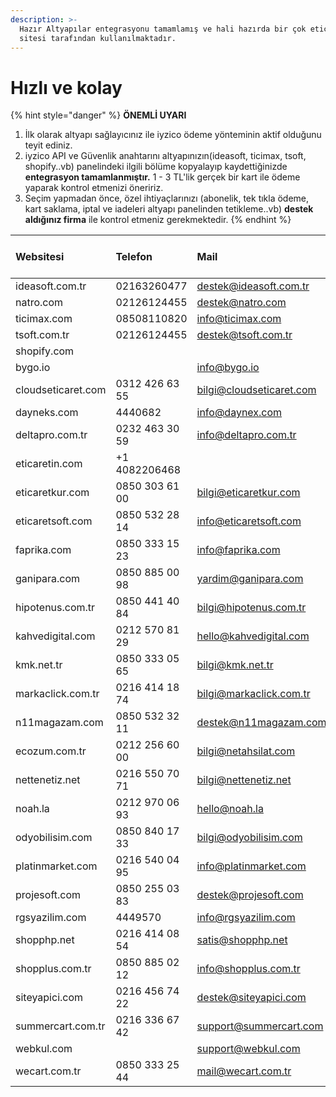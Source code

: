 ```yaml
---
description: >-
  Hazır Altyapılar entegrasyonu tamamlamış ve hali hazırda bir çok eticaret
  sitesi tarafından kullanılmaktadır.
---
```


# Hızlı ve kolay

{% hint style="danger" %}
**ÖNEMLİ UYARI**

1. İlk olarak altyapı sağlayıcınız ile iyzico ödeme yönteminin aktif olduğunu teyit ediniz.
2. iyzico API ve Güvenlik anahtarını altyapınızın\(ideasoft, ticimax, tsoft, shopify..vb\) panelindeki ilgili bölüme kopyalayıp kaydettiğinizde **entegrasyon tamamlanmıştır.** 1 - 3 TL'lik gerçek bir kart ile ödeme yaparak kontrol etmenizi öneririz.
3. Seçim yapmadan önce, özel ihtiyaçlarınızı \(abonelik, tek tıkla ödeme, kart saklama, iptal ve iadeleri altyapı panelinden tetikleme..vb\) **destek aldığınız firma** ile kontrol etmeniz gerekmektedir.
{% endhint %}

| **Websitesi** | **Telefon** | **Mail** | **Anında Sanal Pos** | **Rehber** | **Video Anlatım** |
| :--- | :--- | :--- | :--- | :--- | :--- |
| ideasoft.com.tr | 02163260477 | destek@ideasoft.com.tr | [var](https://www.ideasoft.com.tr/eticaret-cozum-merkezi/odeme-sistemleri/iyzico-aninda-sanal-pos/) | [var](https://www.ideasoft.com.tr/konu/odeme-ayarlari/iyzico-sanal-pos-kurulumu/) |  |
| natro.com | 02126124455 | destek@natro.com | [var](https://www.natro.com/hosting/eticaret-hosting) |  |  |
| ticimax.com | 08508110820 | info@ticimax.com | [var](https://www.ticimax.com/aninda-sanal-pos-ticimax-ta/) | [var](http://destekalani.com/Icerik/iyzico-kurulumu-157) |  |
| tsoft.com.tr | 02126124455 | destek@tsoft.com.tr | var |  |  |
| shopify.com | ​ | ​ | yok |  |  |
| bygo.io | ​ | info@bygo.io | yok |  |  |
| cloudseticaret.com | 0312 426 63 55 | bilgi@cloudseticaret.com | yok |  |  |
| dayneks.com | 4440682 | info@daynex.com | yok |  |  |
| deltapro.com.tr | 0232 463 30 59 | info@deltapro.com.tr | yok |  |  |
| eticaretin.com | +1 4082206468 | ​ | yok |  |  |
| eticaretkur.com | 0850 303 61 00 | bilgi@eticaretkur.com | yok |  |  |
| eticaretsoft.com | 0850 532 28 14 | info@eticaretsoft.com | yok |  |  |
| faprika.com | 0850 333 15 23 | info@faprika.com | yok |  |  |
| ganipara.com | 0850 885 00 98 | yardim@ganipara.com | yok |  |  |
| hipotenus.com.tr | 0850 441 40 84 | bilgi@hipotenus.com.tr | yok |  |  |
| kahvedigital.com | 0212 570 81 29 | hello@kahvedigital.com | yok |  |  |
| kmk.net.tr | 0850 333 05 65 | bilgi@kmk.net.tr | yok |  |  |
| markaclick.com.tr | 0216 414 18 74 | bilgi@markaclick.com.tr | yok |  |  |
| n11magazam.com | 0850 532 32 11 | destek@n11magazam.com | yok |  |  |
| ecozum.com.tr | 0212 256 60 00 | bilgi@netahsilat.com | yok |  |  |
| nettenetiz.net | 0216 550 70 71 | bilgi@nettenetiz.net | yok |  |  |
| noah.la | 0212 970 06 93 | hello@noah.la | yok |  |  |
| odyobilisim.com | 0850 840 17 33 | bilgi@odyobilisim.com | yok |  |  |
| platinmarket.com | 0216 540 04 95 | info@platinmarket.com | yok |  |  |
| projesoft.com | 0850 255 03 83 | destek@projesoft.com | yok |  |  |
| rgsyazilim.com | 4449570 | info@rgsyazilim.com | yok |  |  |
| shopphp.net | 0216 414 08 54 | satis@shopphp.net | yok |  |  |
| shopplus.com.tr | 0850 885 02 12 | info@shopplus.com.tr | yok |  |  |
| siteyapici.com | 0216 456 74 22 | destek@siteyapici.com | yok |  |  |
| summercart.com.tr | 0216 336 67 42 | support@summercart.com | yok |  |  |
| webkul.com | ​ | support@webkul.com | yok |  |  |
| wecart.com.tr | 0850 333 25 44 | mail@wecart.com.tr | yok |  |  |

